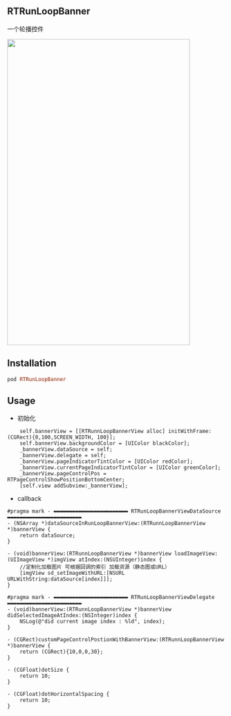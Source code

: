 ## RTRunLoopBanner

一个轮播控件


<img src="https://github.com/keleyundou/RTRunLoopBannerDemo/blob/master/ScreenShot/2017-06-23%2012_52_03.gif" width="422" height="708" />

## Installation

```ruby
pod RTRunLoopBanner
```

## Usage

+ 初始化

```objc
    self.bannerView = [[RTRunnLoopBannerView alloc] initWithFrame:(CGRect){0,100,SCREEN_WIDTH, 100}];
    self.bannerView.backgroundColor = [UIColor blackColor];
    _bannerView.dataSource = self;
    _bannerView.delegate = self;
    _bannerView.pageIndicatorTintColor = [UIColor redColor];
    _bannerView.currentPageIndicatorTintColor = [UIColor greenColor];
    _bannerView.pageControlPos = RTPageControlShowPositionBottomCenter;
    [self.view addSubview:_bannerView];

```

+ callback

```objc
#pragma mark - ▬▬▬▬▬▬▬▬▬▬▬▬▬▬▬▬▬▬▬▬▬▬▬▬ RTRunLoopBannerViewDataSource ▬▬▬▬▬▬▬▬▬▬▬▬▬▬▬▬▬▬▬▬▬▬▬▬
- (NSArray *)dataSourceInRunLoopBannerView:(RTRunnLoopBannerView *)bannerView {
    return dataSource;
}

- (void)bannerView:(RTRunnLoopBannerView *)bannerView loadImageView:(UIImageView *)imgView atIndex:(NSUInteger)index {
    //定制化加载图片 可根据回调的索引 加载资源（静态图或URL）
    [imgView sd_setImageWithURL:[NSURL URLWithString:dataSource[index]]];
}

#pragma mark - ▬▬▬▬▬▬▬▬▬▬▬▬▬▬▬▬▬▬▬▬▬▬▬▬ RTRunLoopBannerViewDelegate ▬▬▬▬▬▬▬▬▬▬▬▬▬▬▬▬▬▬▬▬▬▬▬▬
- (void)bannerView:(RTRunnLoopBannerView *)bannerView didSelectedImageAtIndex:(NSInteger)index {
    NSLog(@"did current image index : %ld", index);
}

- (CGRect)customPageControlPostionWithBannerView:(RTRunnLoopBannerView *)bannerView {
    return (CGRect){10,0,0,30};
}

- (CGFloat)dotSize {
    return 10;
}

- (CGFloat)dotHorizontalSpacing {
    return 10;
}

```
